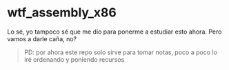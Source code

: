 # wtf_assembly_x86
Lo sé, yo tampoco sé que me dio para ponerme a estudiar esto ahora. Pero vamos a darle caña, no?

> PD: por ahora este repo solo sirve para tomar notas, poco a poco lo iré ordenando y poniendo recursos
